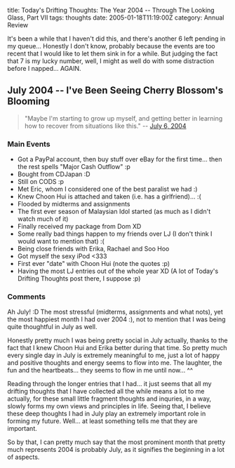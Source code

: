title: Today's Drifting Thoughts: The Year 2004 -- Through The Looking Glass, Part VII
tags: thoughts
date: 2005-01-18T11:19:00Z
category: Annual Review

It's been a while that I haven't did this, and there's another 6 left pending in my queue… Honestly I don't know, probably because the events are too recent that I would like to let them sink in for a while. But judging the fact that 7 is my lucky number, well, I might as well do with some distraction before I napped… AGAIN.

## July 2004 -- I've Been Seeing Cherry Blossom's Blooming

> "Maybe I'm starting to grow up myself, and getting better in learning how to recover from situations like this." -- [July 6, 2004]({filename}/blog/2004/feeling-better-3.md)

### Main Events

- Got a PayPal account, then buy stuff over eBay for the first time… then the rest spells "Major Cash Outflow" :p
- Bought from CDJapan :D
- Still on CODS :p
- Met Eric, whom I considered one of the best paralist we had :)
- Knew Choon Hui is attached and taken (i.e. has a girlfriend)… :(
- Flooded by midterms and assignments
- The first ever season of Malaysian Idol started (as much as I didn't watch much of it)
- Finally received my package from Dom XD
- Some really bad things happen to my friends over LJ (I don't think I would want to mention that) :(
- Being close friends with Erika, Rachael and Soo Hoo
- Got myself the sexy iPod <333
- First ever "date" with Choon Hui (note the quotes :p)
- Having the most LJ entries out of the whole year XD (A lot of Today's Drifting Thoughts post there, I suppose :p)

### Comments

Ah July! :D The most stressful (midterms, assignments and what nots), yet the most happiest month I had over 2004 :), not to mention that I was being quite thoughtful in July as well.

Honestly pretty much I was being pretty social in July actually, thanks to the fact that I knew Choon Hui and Erika better during that time. So pretty much every single day in July is extremely meaningful to me, just a lot of happy and positive thoughts and energy seems to flow into me. The laughter, the fun and the heartbeats… they seems to flow in me until now… ^^

Reading through the longer entries that I had… it just seems that all my drifting thoughts that I have collected all the while means a lot to me actually, for these small little fragment thoughts and inquries, in a way, slowly forms my own views and principles in life. Seeing that, I believe these deep thoughts I had in July play an extremely important role in forming my future. Well… at least something tells me that they are important.

So by that, I can pretty much say that the most prominent month that pretty much represents 2004 is probably July, as it signifies the beginning in a lot of aspects.
